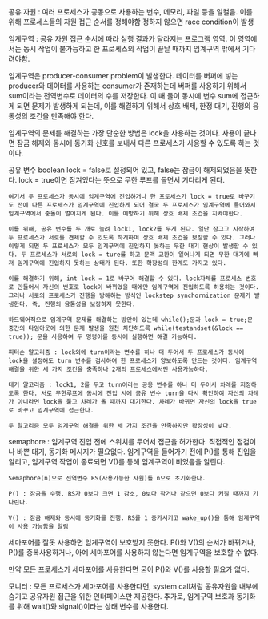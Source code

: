 공유 자원 : 여러 프로세스가 공동으로 사용하는 변수, 메모리, 파일 등을 일컬음. 이를 위해 프로세스들의 자원 접근 순서를 정해야함
정하지 않으면 race condition이 발생

임계구역 : 공유 자원 접근 순서에 따라 실행 결과가 달라지는 프로그램 영역. 이 영역에서는 동시 작업이 불가능하고 한 프로세스의 작업이 끝날 때까지 임계구역 밖에서 기다려야함.

임계구역은 producer-consumer problem이 발생한다. 데이터를 버퍼에 넣는 producer와 데이터를 사용하는 consumer가 존재하는데 버퍼를 사용하기 위해서 sum이라는 전역변수로 데이터의 수를 저장한다. 이 때 둘이 동시에 변수 sum에 접근하게 되면 문제가 발생하게 되는데, 이를 해결하기 위해서 상호 배제, 한정 대기, 진행의 융통성의 조건을 만족해야 한다.

임계구역의 문제를 해결하는 가장 단순한 방법은 lock을 사용하는 것이다. 사용이 끝나면 잠금 해제와 동시에 동기화 신호를 보내서 다른 프로세스가 사용할 수 있도록 하는 것이다.

공유 변수 boolean lock = false로 설정되어 있고, false는 잠금이 해제되었음을 뜻한다. lock = true이면 잠겨있다는 뜻으로 무한 루프를 돌면서 기다리게 된다.

    여기서 두 프로세스가 동시에 임계구역에 진입하거나 한 프로세스가 lock = true로 바꾸기도 전에 다른 프로세스가 임계구역에 진입하게 되어 결국 두 프로세스가 임계구역에 들어와서 임계구역에서 충돌이 벌어지게 된다. 이를 예방하기 위해 상호 배제 조건을 지켜야한다.

    이를 위해, 공유 변수를 두 개로 늘려 lock1, lock2를 두게 된다. 일단 잠그고 시작하여 두 프로세스가 서로를 견제할 수 있도록 하게하여 상호 배제 조건을 보장할 수 있다. 그러나 이렇게 되면 두 프로세스가 모두 임계구역에 진입하지 못하는 무한 대기 현상이 발생할 수 있다. 두 프로세스가 서로의 lock = ture를 하고 문맥 교환이 일어나게 되면 무한 대기에 빠져 임계구역에 진입하지 못하는 상태가 된다. 또한 확장성의 한계도 가지고 있다.

    이를 해결하기 위해, int lock = 1로 바꾸어 해결할 수 있다. lock자체를 프로세스 번호로 만들어서 자신의 번호로 lock이 바뀌었을 때에만 임계구역에 진입하도록 허용하는 것이다. 그러나 서로의 프로세스가 진행을 방해하는 방식인 lockstep synchornization 문제가 발생한다. 즉, 진행의 융통성을 보장하지 못한다.

    하드웨어적으로 임계구역 문제를 해결하는 방안이 있는데 while();문과 lock = true;문 중간의 타임아웃에 의한 문제 발생을 원천 차단하도록 while(testandset(&lock == true)); 문을 사용하여 두 명령어를 동시에 실행하면 해결 가능하다. 

    피터슨 알고리즘 : lock외에 turn이라는 변수를 하나 더 두어서 두 프로세스가 동시에 lock을 설정해도 turn 변수를 검사하여 한 프로세스가 양보하도록 만드는 것이다. 임계구역 해결을 위한 세 가지 조건을 충족하나 2개의 프로세스에서만 사용가능하다.

    데커 알고리즘 : lock1, 2를 두고 turn이라는 공용 변수를 하나 더 두어서 차례를 지정하도록 한다. 서로 무한루프에 동시에 진입 시에 공유 변수 turn을 다시 확인하여 자신의 차례가 아니라면 lock을 풀고 차례가 올 때까지 대기한다. 차례가 바뀌면 자신의 lock을 true로 바꾸고 임계구역에 접근한다.

    두 알고리즘 모두 임계구역 해결을 위한 세 가지 조건을 만족하지만 확장성이 낮다.

semaphore : 임계구역 진입 전에 스위치를 두어서 접근을 허가한다. 직접적인 점검이나 바쁜 대기, 동기화 메시지가 필요없다. 임계구역을 들어가기 전에 P()를 통해 진입을 알리고, 임계구역 작업이 종료되면 V()를 통해 임계구역이 비었음을 알린다.

    Semaphore(n)으로 전역변수 RS(사용가능한 자원)를 n으로 초기화한다. 

    P() : 잠금을 수행. RS가 0보다 크면 1 감소, 0보다 작거나 같으면 0보다 커질 때까지 기다린다.

    V() : 잠금 해제와 동시에 동기화를 진행. RS를 1 증가시키고 wake_up()을 통해 임계구역이 사용 가능함을 알림

세마포어를 잘못 사용하면 임계구역이 보호받지 못한다. P()와 V()의 순서가 바뀌거나, P()를 중복사용하거나, 아예 세마포어를 사용하지 않는다면 임계구역을 보호할 수 없다.

만약 모든 프로세스가 세마포어를 사용한다면 굳이 P()와 V()를 사용할 필요가 없다. 

모니터 : 모든 프로세스가 세마포어를 사용한다면, system call처럼 공유자원을 내부에 숨기고 공유자원 접근을 위한 인터페이스만 제공한다.
추가로, 임계구역 보호과 동기화를 위해 wait()와 signal()이라는 상태 변수를 사용한다.


